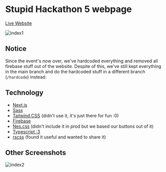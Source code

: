 # Stupid Hackathon 5 webpage

[Live Website](https://sht-5.vercel.app)

![index1](https://user-images.githubusercontent.com/28398789/128151653-4f91a72c-77a1-4584-bb43-a7a1cc6887fc.png)

## Notice

Since the event's now over, we've hardcoded everything and removed all firebase stuff out of the website. Despite of this, we've still kept everything in the main branch and do the hardcoded stuff in a different branch (`/hardcode`) instead.

## Technology

* [Next.js](https://nextjs.org/)
* [Sass](https://sass-lang.com/)
* [Tailwind CSS](https://tailwindcss.com/) (didn't use it, it's just there for fun :0)
* [Firebase](https://firebase.google.com/)
* [Nes.css](https://nostalgic-css.github.io/NES.css/) (didn't include it in prod but we based our buttons out of it)
* [Typescript :3](https://www.typescriptlang.org/)
* [rscss](https://rscss.io/) (found it useful and wanted to share it)

## Other Screenshots

![index2](https://user-images.githubusercontent.com/28398789/128151753-8e7257dd-a98a-4aac-9382-ff0f19b59340.png)
